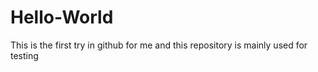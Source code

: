 # Hello-World
This is the first try in github for me and this repository is mainly used for testing
